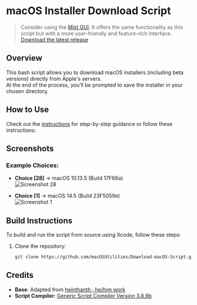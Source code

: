 # macOS Installer Download Script

> Consider using the [Mist GUI](https://github.com/ninxsoft/Mist). It offers the same functionality as this script but with a more user-friendly and feature-rich interface.
[Download the latest release](https://github.com/macOSUtilities/Download-macOS-Script/releases/tag/latest)

## Overview
This bash script allows you to download macOS installers (including beta versions) directly from Apple's servers.  
At the end of the process, you’ll be prompted to save the installer in your chosen directory.

## How to Use  
Check out the [instructions](https://github.com/macOSUtilities/Download-macOS-Script/blob/main/Usage.md) for step-by-step guidance or follow these instructions:

## Screenshots  
### Example Choices:  
- **Choice [28]** → macOS 10.13.5 (Build 17F66a)  
  ![Screenshot 28](Screenshot/Screenshot28.png)

- **Choice [1]** → macOS 14.5 (Build 23F5059e)  
  ![Screenshot 1](Screenshot/Screenshot1.png)

## Build Instructions  

To build and run the script from source using Xcode, follow these steps:

1. Clone the repository:
   ```bash
   git clone https://github.com/macOSUtilities/Download-macOS-Script.git

## Credits
- **Base**: Adapted from [heinthanth · he/him work](https://github.com/htmm/macos-bootable-usb)  
- **Script Compiler**: [Generic Script Compiler Version 3.8.9b](https://github.com/chris1111/SHC-3.8.9b)  
